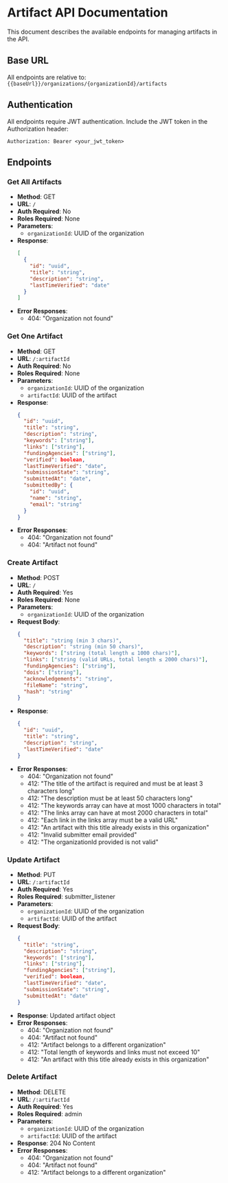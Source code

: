 # Artifact API Documentation

This document describes the available endpoints for managing artifacts in the API.

## Base URL

All endpoints are relative to: `{{baseUrl}}/organizations/{organizationId}/artifacts`

## Authentication

All endpoints require JWT authentication. Include the JWT token in the Authorization header:
```
Authorization: Bearer <your_jwt_token>
```

## Endpoints

### Get All Artifacts
- **Method**: GET
- **URL**: `/`
- **Auth Required**: No
- **Roles Required**: None
- **Parameters**:
  - `organizationId`: UUID of the organization
- **Response**: 
  ```json
  [
    {
      "id": "uuid",
      "title": "string",
      "description": "string",
      "lastTimeVerified": "date"
    }
  ]
  ```
- **Error Responses**:
  - 404: "Organization not found"

### Get One Artifact
- **Method**: GET
- **URL**: `/:artifactId`
- **Auth Required**: No
- **Roles Required**: None
- **Parameters**: 
  - `organizationId`: UUID of the organization
  - `artifactId`: UUID of the artifact
- **Response**: 
  ```json
  {
    "id": "uuid",
    "title": "string",
    "description": "string",
    "keywords": ["string"],
    "links": ["string"],
    "fundingAgencies": ["string"],
    "verified": boolean,
    "lastTimeVerified": "date",
    "submissionState": "string",
    "submittedAt": "date",
    "submittedBy": {
      "id": "uuid",
      "name": "string",
      "email": "string"
    }
  }
  ```
- **Error Responses**:
  - 404: "Organization not found"
  - 404: "Artifact not found"

### Create Artifact
- **Method**: POST
- **URL**: `/`
- **Auth Required**: Yes
- **Roles Required**: None
- **Parameters**:
  - `organizationId`: UUID of the organization
- **Request Body**:
  ```json
  {
    "title": "string (min 3 chars)",
    "description": "string (min 50 chars)",
    "keywords": ["string (total length ≤ 1000 chars)"],
    "links": ["string (valid URLs, total length ≤ 2000 chars)"],
    "fundingAgencies": ["string"],
    "dois": ["string"],
    "acknowledgements": "string",
    "fileName": "string",
    "hash": "string"
  }
  ```
- **Response**: 
  ```json
  {
    "id": "uuid",
    "title": "string",
    "description": "string",
    "lastTimeVerified": "date"
  }
  ```
- **Error Responses**:
  - 404: "Organization not found"
  - 412: "The title of the artifact is required and must be at least 3 characters long"
  - 412: "The description must be at least 50 characters long"
  - 412: "The keywords array can have at most 1000 characters in total"
  - 412: "The links array can have at most 2000 characters in total"
  - 412: "Each link in the links array must be a valid URL"
  - 412: "An artifact with this title already exists in this organization"
  - 412: "Invalid submitter email provided"
  - 412: "The organizationId provided is not valid"

### Update Artifact
- **Method**: PUT
- **URL**: `/:artifactId`
- **Auth Required**: Yes
- **Roles Required**: submitter_listener
- **Parameters**: 
  - `organizationId`: UUID of the organization
  - `artifactId`: UUID of the artifact
- **Request Body**:
  ```json
  {
    "title": "string",
    "description": "string",
    "keywords": ["string"],
    "links": ["string"],
    "fundingAgencies": ["string"],
    "verified": boolean,
    "lastTimeVerified": "date",
    "submissionState": "string",
    "submittedAt": "date"
  }
  ```
- **Response**: Updated artifact object
- **Error Responses**:
  - 404: "Organization not found"
  - 404: "Artifact not found"
  - 412: "Artifact belongs to a different organization"
  - 412: "Total length of keywords and links must not exceed 10"
  - 412: "An artifact with this title already exists in this organization"

### Delete Artifact
- **Method**: DELETE
- **URL**: `/:artifactId`
- **Auth Required**: Yes
- **Roles Required**: admin
- **Parameters**: 
  - `organizationId`: UUID of the organization
  - `artifactId`: UUID of the artifact
- **Response**: 204 No Content
- **Error Responses**:
  - 404: "Organization not found"
  - 404: "Artifact not found"
  - 412: "Artifact belongs to a different organization" 

